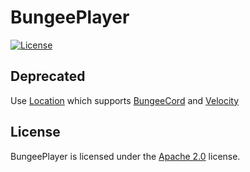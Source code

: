 # BungeePlayer

[![License](https://img.shields.io/github/license/LXGaming/BungeePlayer?label=License&cacheSeconds=86400)](https://github.com/LXGaming/BungeePlayer/blob/master/LICENSE)

## Deprecated
Use [Location](https://github.com/LXGaming/Location) which supports [BungeeCord](https://github.com/SpigotMC/BungeeCord) and [Velocity](https://github.com/PaperMC/Velocity)

## License
BungeePlayer is licensed under the [Apache 2.0](https://github.com/LXGaming/BungeePlayer/blob/master/LICENSE) license.